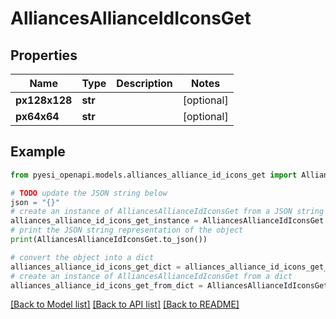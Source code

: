 # AlliancesAllianceIdIconsGet


## Properties

Name | Type | Description | Notes
------------ | ------------- | ------------- | -------------
**px128x128** | **str** |  | [optional] 
**px64x64** | **str** |  | [optional] 

## Example

```python
from pyesi_openapi.models.alliances_alliance_id_icons_get import AlliancesAllianceIdIconsGet

# TODO update the JSON string below
json = "{}"
# create an instance of AlliancesAllianceIdIconsGet from a JSON string
alliances_alliance_id_icons_get_instance = AlliancesAllianceIdIconsGet.from_json(json)
# print the JSON string representation of the object
print(AlliancesAllianceIdIconsGet.to_json())

# convert the object into a dict
alliances_alliance_id_icons_get_dict = alliances_alliance_id_icons_get_instance.to_dict()
# create an instance of AlliancesAllianceIdIconsGet from a dict
alliances_alliance_id_icons_get_from_dict = AlliancesAllianceIdIconsGet.from_dict(alliances_alliance_id_icons_get_dict)
```
[[Back to Model list]](../README.md#documentation-for-models) [[Back to API list]](../README.md#documentation-for-api-endpoints) [[Back to README]](../README.md)


